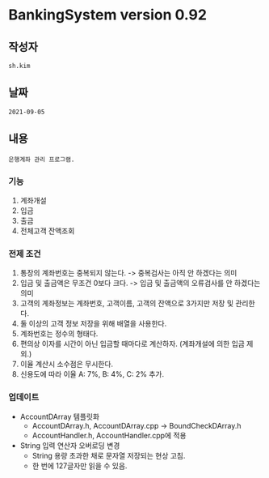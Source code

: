 # BankingSystem version 0.92

## 작성자
    sh.kim
## 날짜 
    2021-09-05
## 내용
    은행계좌 관리 프로그램.

### 기능
1. 계좌개설
2. 입금
3. 출금
4. 전체고객 잔액조회

### 전제 조건
1. 통장의 계좌번호는 중복되지 않는다. -> 중복검사는 아직 안 하겠다는 의미
2. 입금 및 출금액은 무조건 0보다 크다. -> 입금 및 출금액의 오류검사를 안 하겠다는 의미
3. 고객의 계좌정보는 계좌번호, 고객이름, 고객의 잔액으로 3가지만 저장 및 관리한다.
4. 둘 이상의 고객 정보 저장을 위해 배열을 사용한다.
5. 계좌번호는 정수의 형태다.
6. 편의상 이자를 시간이 아닌 입금할 때마다로 계산하자. (계좌개설에 의한 입금 제외.) 
7. 이율 계산시 소수점은 무시한다. 
8. 신용도에 따라 이율 A: 7%, B: 4%, C: 2% 추가. 

### 업데이트
- AccountDArray 템플릿화
    + AccountDArray.h, AccountDArray.cpp -> BoundCheckDArray.h
    + AccountHandler.h, AccountHandler.cpp에 적용
- String 입력 연산자 오버로딩 변경
    + String 용량 초과한 채로 문자열 저장되는 현상 고침.
    + 한 번에 127글자만 읽을 수 있음.

